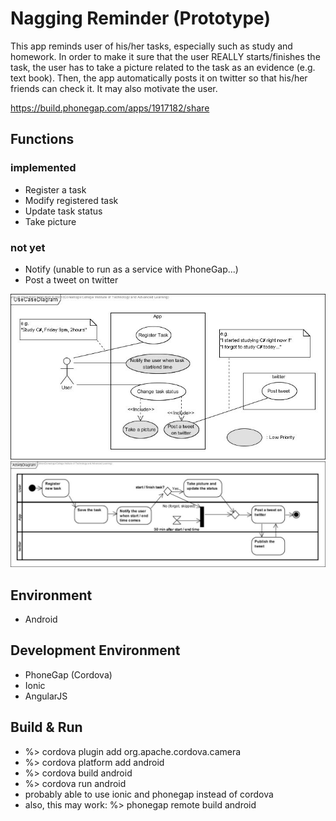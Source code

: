 # Nagging Reminder (Prototype)
This app reminds user of his/her tasks, especially such as study and homework. In order to make it sure that the user REALLY starts/finishes the task, the user has to take a picture related to the task as an evidence (e.g. text book). Then, the app automatically posts it on twitter so that his/her friends can check it. It may also motivate the user.

<https://build.phonegap.com/apps/1917182/share>

## Functions
### implemented
- Register a task
- Modify registered task
- Update task status
- Take picture

### not yet
- Notify (unable to run as a service with PhoneGap...)
- Post a tweet on twitter

![Usecase Diagram](docs/usecase.jpg)
![Activity Diagram](docs/activity.jpg)


## Environment
- Android

## Development Environment
- PhoneGap (Cordova)
- Ionic
- AngularJS

## Build & Run
* %> cordova plugin add org.apache.cordova.camera
* %> cordova platform add android
* %> cordova build android
* %> cordova run android
* probably able to use ionic and phonegap instead of cordova
* also, this may work: %> phonegap remote build android


